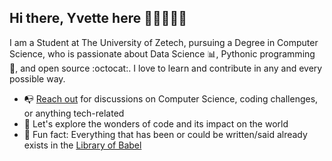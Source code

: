 ## Hi there, Yvette  here 👋🏼👨🏻‍💻



I am a Student at The University of Zetech, pursuing a Degree in Computer Science, who is passionate about Data Science :bar_chart:, Pythonic programming :snake:, and open source :octocat:. I love to learn and contribute in any and every possible way.

- 📭 [Reach out](#hi-there-yvette-mukenyi) for discussions on Computer Science, coding challenges, or anything tech-related
- 💬 Let's explore the wonders of code and its impact on the world
- 👾 Fun fact: Everything that has been or could be written/said already exists in the [Library of Babel](https://libraryofbabel.info/)


